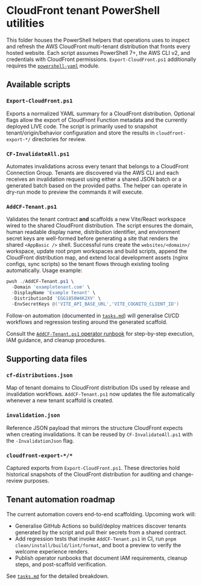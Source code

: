 # CloudFront tenant PowerShell utilities

This folder houses the PowerShell helpers that operations uses to inspect and
refresh the AWS CloudFront multi-tenant distribution that fronts every hosted
website. Each script assumes PowerShell 7+, the AWS CLI v2, and credentials with
CloudFront permissions. `Export-CloudFront.ps1` additionally requires the
[`powershell-yaml`](https://www.powershellgallery.com/packages/powershell-yaml)
module.

## Available scripts

### `Export-CloudFront.ps1`

Exports a normalized YAML summary for a CloudFront distribution. Optional flags
allow the export of CloudFront Function metadata and the currently deployed
LIVE code. The script is primarily used to snapshot tenant/origin/behavior
configuration and store the results in `cloudfront-export-*/` directories for
review.

### `CF-InvalidateAll.ps1`

Automates invalidations across every tenant that belongs to a CloudFront
Connection Group. Tenants are discovered via the AWS CLI and each receives an
invalidation request using either a shared JSON batch or a generated batch based
on the provided paths. The helper can operate in dry-run mode to preview the
commands it will execute.

### `AddCF-Tenant.ps1`

Validates the tenant contract **and** scaffolds a new Vite/React workspace wired
to the shared CloudFront distribution. The script ensures the domain, human
readable display name, distribution identifier, and environment secret keys are
well-formed before generating a site that renders the shared `<AppBasic />`
shell. Successful runs create the `websites/<domain>/` workspace, update root
pnpm workspaces and build scripts, append the CloudFront distribution map, and
extend local development assets (nginx configs, sync scripts) so the tenant
flows through existing tooling automatically. Usage example:

```powershell
pwsh ./AddCF-Tenant.ps1 \
  -Domain 'exampletenant.com' \
  -DisplayName 'Example Tenant' \
  -DistributionId 'EGG1850W4K2XV' \
  -EnvSecretKeys @('VITE_API_BASE_URL','VITE_COGNITO_CLIENT_ID')
```

Follow-on automation (documented in [`tasks.md`](./tasks.md)) will generalise
CI/CD workflows and regression testing around the generated scaffold.

Consult the [`AddCF-Tenant.ps1` operator runbook](./AddCF-Tenant.runbook.md) for step-by-step execution, IAM guidance, and cleanup procedures.

## Supporting data files

### `cf-distributions.json`

Map of tenant domains to CloudFront distribution IDs used by release and
invalidation workflows. `AddCF-Tenant.ps1` now updates the file automatically
whenever a new tenant scaffold is created.

### `invalidation.json`

Reference JSON payload that mirrors the structure CloudFront expects when
creating invalidations. It can be reused by `CF-InvalidateAll.ps1` with the
`-InvalidationJson` flag.

### `cloudfront-export-*/*`

Captured exports from `Export-CloudFront.ps1`. These directories hold historical
snapshots of the CloudFront distribution for auditing and change-review
purposes.

## Tenant automation roadmap

The current automation covers end-to-end scaffolding. Upcoming work will:

- Generalise GitHub Actions so build/deploy matrices discover tenants generated
  by the script and pull their secrets from a shared contract.
- Add regression tests that invoke `AddCF-Tenant.ps1` in CI, run `pnpm
clean/install/build/lint/format`, and boot a preview to verify the welcome
  experience renders.
- Publish operator runbooks that document IAM requirements, cleanup steps, and
  post-scaffold verification.

See [`tasks.md`](./tasks.md) for the detailed breakdown.
